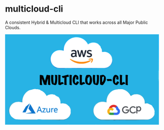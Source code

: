 # multicloud-cli

A consistent Hybrid & Multicloud CLI that works across all Major Public Clouds.

<img src=docs/multicloud-cli.png>


